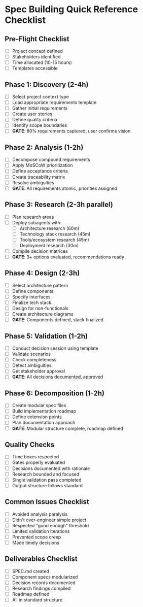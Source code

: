 # Spec Building Quick Reference Checklist

## Pre-Flight Checklist
- [ ] Project concept defined
- [ ] Stakeholders identified
- [ ] Time allocated (10-15 hours)
- [ ] Templates accessible

## Phase 1: Discovery (2-4h)
- [ ] Select project context type
- [ ] Load appropriate requirements template
- [ ] Gather initial requirements
- [ ] Create user stories
- [ ] Define quality criteria
- [ ] Identify scope boundaries
- [ ] **GATE**: 80% requirements captured, user confirms vision

## Phase 2: Analysis (1-2h)
- [ ] Decompose compound requirements
- [ ] Apply MoSCoW prioritization
- [ ] Define acceptance criteria
- [ ] Create traceability matrix
- [ ] Resolve ambiguities
- [ ] **GATE**: All requirements atomic, priorities assigned

## Phase 3: Research (2-3h parallel)
- [ ] Plan research areas
- [ ] Deploy subagents with:
  - [ ] Architecture research (60m)
  - [ ] Technology stack research (45m)
  - [ ] Tools/ecosystem research (45m)
  - [ ] Deployment research (30m)
- [ ] Compile decision matrices
- [ ] **GATE**: 3+ options evaluated, recommendations ready

## Phase 4: Design (2-3h)
- [ ] Select architecture pattern
- [ ] Define components
- [ ] Specify interfaces
- [ ] Finalize tech stack
- [ ] Design for non-functionals
- [ ] Create architecture diagrams
- [ ] **GATE**: Components defined, stack finalized

## Phase 5: Validation (1-2h)
- [ ] Conduct decision session using template
- [ ] Validate scenarios
- [ ] Check completeness
- [ ] Detect ambiguities
- [ ] Get stakeholder approval
- [ ] **GATE**: All decisions documented, approved

## Phase 6: Decomposition (1-2h)
- [ ] Create modular spec files
- [ ] Build implementation roadmap
- [ ] Define extension points
- [ ] Plan documentation approach
- [ ] **GATE**: Modular structure complete, roadmap defined

## Quality Checks
- [ ] Time boxes respected
- [ ] Gates properly evaluated
- [ ] Decisions documented with rationale
- [ ] Research bounded and focused
- [ ] Single validation pass completed
- [ ] Output structure follows standard

## Common Issues Checklist
- [ ] Avoided analysis paralysis
- [ ] Didn't over-engineer simple project
- [ ] Respected "good enough" threshold
- [ ] Limited validation iterations
- [ ] Prevented scope creep
- [ ] Made timely decisions

## Deliverables Checklist
- [ ] SPEC.md created
- [ ] Component specs modularized
- [ ] Decision records documented
- [ ] Research findings compiled
- [ ] Roadmap defined
- [ ] All in standard structure
